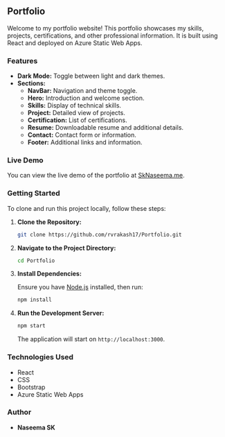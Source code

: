 ## Portfolio

Welcome to my portfolio website! This portfolio showcases my skills, projects, certifications, and other professional information. It is built using React and deployed on Azure Static Web Apps.

### Features

- **Dark Mode:** Toggle between light and dark themes.
- **Sections:**
  - **NavBar:** Navigation and theme toggle.
  - **Hero:** Introduction and welcome section.
  - **Skills:** Display of technical skills.
  - **Project:** Detailed view of projects.
  - **Certification:** List of certifications.
  - **Resume:** Downloadable resume and additional details.
  - **Contact:** Contact form or information.
  - **Footer:** Additional links and information.

### Live Demo

You can view the live demo of the portfolio at [SkNaseema.me](https://sknaseema.me).

### Getting Started

To clone and run this project locally, follow these steps:

1. **Clone the Repository:**

   ```bash
   git clone https://github.com/rvrakash17/Portfolio.git
   ```

2. **Navigate to the Project Directory:**

   ```bash
   cd Portfolio
   ```

3. **Install Dependencies:**

   Ensure you have [Node.js](https://nodejs.org/) installed, then run:

   ```bash
   npm install
   ```

4. **Run the Development Server:**

   ```bash
   npm start
   ```

   The application will start on `http://localhost:3000`.

### Technologies Used

- React
- CSS
- Bootstrap
- Azure Static Web Apps

### Author

- **Naseema SK**
